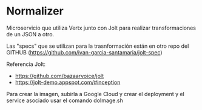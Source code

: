 # Normalizer

Microservicio que utiliza Vertx junto con Jolt para realizar transformaciones de un JSON a otro.

Las "specs" que se utilizan para la trasnformación están en otro repo del GITHUB (https://github.com/ivan-garcia-santamaria/jolt-spec)

Referencia Jolt:
- https://github.com/bazaarvoice/jolt
- https://jolt-demo.appspot.com/#inception

Para crear la imagen, subirla a Google Cloud y crear el deployment y el service asociado usar el comando doImage.sh
